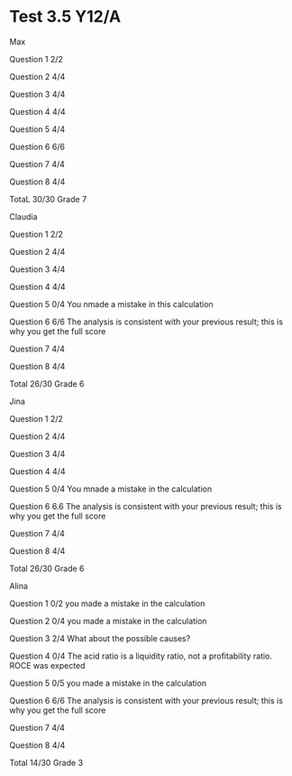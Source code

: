 # Test 3.5 Y12/A

Max

Question 1	2/2

Question 2	4/4

Question 3	4/4

Question 4	4/4

Question 5	4/4

Question 6	6/6

Question 7	4/4

Question 8	4/4

TotaL		30/30 Grade 7

Claudia

Question 1	2/2

Question 2	4/4

Question 3	4/4

Question 4	4/4

Question 5	0/4
		You nmade a mistake in this calculation

Question 6	6/6
		The analysis is consistent with your previous result; this is why you get the full score

Question 7	4/4

Question 8	4/4

Total		26/30 Grade 6

Jina

Question 1	2/2

Question 2	4/4

Question 3	4/4

Question 4	4/4

Question 5	0/4
		You mnade a mistake in the calculation

Question 6	6.6
		The analysis is consistent with your previous result; this is why you get the full score

Question 7	4/4

Question 8	4/4

Total 		26/30 Grade 6

Alina

Question 1	0/2
		you made a mistake in the calculation

Question 2	0/4
		you made a mistake in the calculation

Question 3	2/4
		What about the possible causes?

Question 4	0/4
		The acid ratio is a liquidity ratio, not a profitability ratio. ROCE was expected

Question 5	0/5
		you made a mistake in the calculation

Question 6	6/6
		The analysis is consistent with your previous result; this is why you get the full score

Question 7	4/4

Question 8	4/4

Total 		14/30 Grade 3
